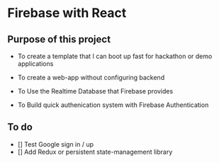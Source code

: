 # Firebase with React

## Purpose of this project

- To create a template that I can boot up fast for hackathon or demo applications

- To create a web-app without configuring backend

- To Use the Realtime Database that Firebase provides

- To Build quick authenication system with Firebase Authentication

## To do

- [] Test Google sign in / up
- [] Add Redux or persistent state-management library

